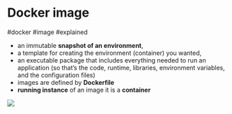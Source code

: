 # Docker image

#docker #image #explained

- an immutable **snapshot of an environment**,
- a template for creating the environment (container) you wanted,
- an executable package that includes everything needed to run an application (so that’s the code, runtime, libraries, environment variables, and the configuration files)
- images are defined by **Dockerfile**
- **running instance** of an image it is a **container**

![](ATTACHMENTS/Pasted-image-20220720002820.png)